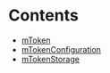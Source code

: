 

# Contents
- [mToken](mToken.sol\abstract.mToken.md)
- [mTokenConfiguration](mTokenConfiguration.sol\abstract.mTokenConfiguration.md)
- [mTokenStorage](mTokenStorage.sol\abstract.mTokenStorage.md)
